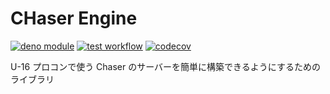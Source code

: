 # CHaser Engine

[![deno module](https://shield.deno.dev/x/chaser_engine)](https://deno.land/x/chaser_engine)
[![test workflow](https://github.com/riaf/chaser-engine/actions/workflows/test.yml/badge.svg)](https://github.com/riaf/chaser-engine/actions/workflows/test.yml?query=branch%3Amain)
[![codecov](https://codecov.io/gh/riaf/chaser-engine/branch/main/graph/badge.svg?token=KTAVHOCMHE)](https://codecov.io/gh/riaf/chaser-engine)

U-16 プロコンで使う Chaser のサーバーを簡単に構築できるようにするためのライブラリ
